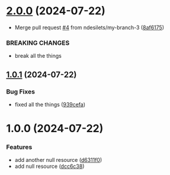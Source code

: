 # [2.0.0](https://github.com/ndesilets/ci-test/compare/v1.0.1...v2.0.0) (2024-07-22)


* Merge pull request [#4](https://github.com/ndesilets/ci-test/issues/4) from ndesilets/my-branch-3 ([8af6175](https://github.com/ndesilets/ci-test/commit/8af617540bf2f8a1981792cf5560ac16619a81c8))


### BREAKING CHANGES

* break all the things

## [1.0.1](https://github.com/ndesilets/ci-test/compare/v1.0.0...v1.0.1) (2024-07-22)


### Bug Fixes

* fixed all the things ([939cefa](https://github.com/ndesilets/ci-test/commit/939cefaec61b693c7764abcb6acb8c8e474d2ec8))

# 1.0.0 (2024-07-22)


### Features

* add another null resource ([d6311f0](https://github.com/ndesilets/ci-test/commit/d6311f014a19d5f2e52feedd345d9237df4b110f))
* add null resource ([dcc6c38](https://github.com/ndesilets/ci-test/commit/dcc6c3803b3a33c8a1e02ca596cbdfcafdadb258))
